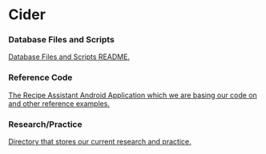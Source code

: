 # Cider

### Database Files and Scripts
[Database Files and Scripts README.](./Database/README.md)

### Reference Code
[The Recipe Assistant Android Application which we are basing our code on and other reference examples.](./Reference_Code/README.md)

### Research/Practice
[Directory that stores our current research and practice.](./Research_and_Practice/README.md)
